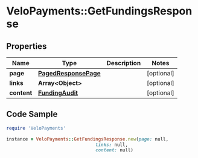 # VeloPayments::GetFundingsResponse

## Properties

Name | Type | Description | Notes
------------ | ------------- | ------------- | -------------
**page** | [**PagedResponsePage**](PagedResponsePage.md) |  | [optional] 
**links** | **Array&lt;Object&gt;** |  | [optional] 
**content** | [**FundingAudit**](FundingAudit.md) |  | [optional] 

## Code Sample

```ruby
require 'VeloPayments'

instance = VeloPayments::GetFundingsResponse.new(page: null,
                                 links: null,
                                 content: null)
```



